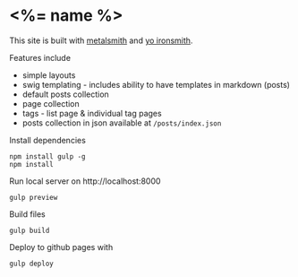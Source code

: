 # <%= name %>

This site is built with [metalsmith](http://www.metalsmith.io/) and [yo ironsmith](https://github.com/eddywashere/generator-lo).

Features include

- simple layouts
- swig templating - includes ability to have templates in markdown (posts)
- default posts collection
- page collection
- tags - list page & individual tag pages
- posts collection in json available at `/posts/index.json`

Install dependencies

```
npm install gulp -g
npm install
```

Run local server on http://localhost:8000

```
gulp preview
```

Build files

```
gulp build
```

Deploy to github pages with

```
gulp deploy
```
